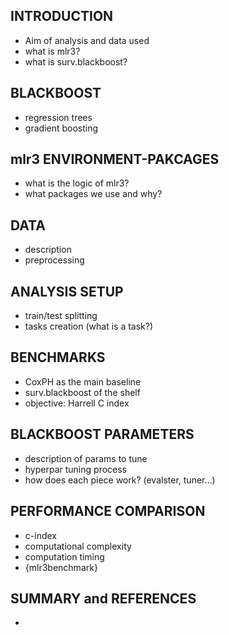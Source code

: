 ## INTRODUCTION
- Aim of analysis and data used
- what is mlr3?
- what is surv.blackboost?

## BLACKBOOST
- regression trees
- gradient boosting

## mlr3 ENVIRONMENT-PAKCAGES
- what is the logic of mlr3?
- what packages we use and why?

## DATA
- description
- preprocessing

## ANALYSIS SETUP
- train/test splitting
- tasks creation (what is a task?)

## BENCHMARKS
- CoxPH as the main baseline
- surv.blackboost of the shelf 
- objective: Harrell C index

## BLACKBOOST PARAMETERS
- description of params to tune
- hyperpar tuning process
- how does each piece work? (evalster, tuner...)

## PERFORMANCE COMPARISON
- c-index
- computational complexity
- computation timing
- {mlr3benchmark}

## SUMMARY and REFERENCES



- 





